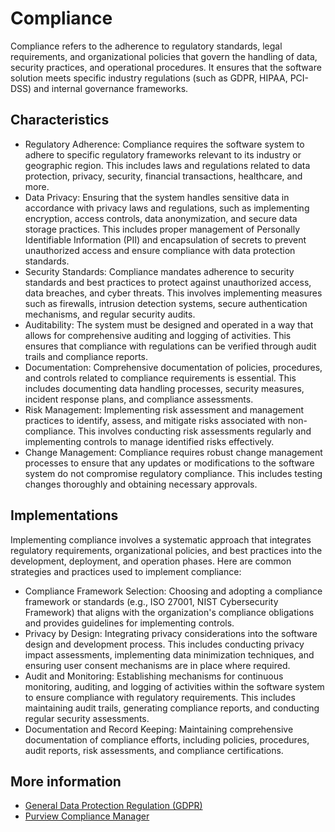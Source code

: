 # Compliance

Compliance refers to the adherence to regulatory standards, legal requirements, and organizational policies that govern the handling of data, security practices, and operational procedures. It ensures that the software solution meets specific industry regulations (such as GDPR, HIPAA, PCI-DSS) and internal governance frameworks.

## Characteristics

- Regulatory Adherence: Compliance requires the software system to adhere to specific regulatory frameworks relevant to its industry or geographic region. This includes laws and regulations related to data protection, privacy, security, financial transactions, healthcare, and more.
- Data Privacy: Ensuring that the system handles sensitive data in accordance with privacy laws and regulations, such as implementing encryption, access controls, data anonymization, and secure data storage practices. This includes proper management of Personally Identifiable Information (PII) and encapsulation of secrets to prevent unauthorized access and ensure compliance with data protection standards.
- Security Standards: Compliance mandates adherence to security standards and best practices to protect against unauthorized access, data breaches, and cyber threats. This involves implementing measures such as firewalls, intrusion detection systems, secure authentication mechanisms, and regular security audits.
- Auditability: The system must be designed and operated in a way that allows for comprehensive auditing and logging of activities. This ensures that compliance with regulations can be verified through audit trails and compliance reports.
- Documentation: Comprehensive documentation of policies, procedures, and controls related to compliance requirements is essential. This includes documenting data handling processes, security measures, incident response plans, and compliance assessments.
- Risk Management: Implementing risk assessment and management practices to identify, assess, and mitigate risks associated with non-compliance. This involves conducting risk assessments regularly and implementing controls to manage identified risks effectively.
- Change Management: Compliance requires robust change management processes to ensure that any updates or modifications to the software system do not compromise regulatory compliance. This includes testing changes thoroughly and obtaining necessary approvals.

## Implementations

Implementing compliance involves a systematic approach that integrates regulatory requirements, organizational policies, and best practices into the development, deployment, and operation phases. Here are common strategies and practices used to implement compliance:

- Compliance Framework Selection: Choosing and adopting a compliance framework or standards (e.g., ISO 27001, NIST Cybersecurity Framework) that aligns with the organization's compliance obligations and provides guidelines for implementing controls.
- Privacy by Design: Integrating privacy considerations into the software design and development process. This includes conducting privacy impact assessments, implementing data minimization techniques, and ensuring user consent mechanisms are in place where required.
- Audit and Monitoring: Establishing mechanisms for continuous monitoring, auditing, and logging of activities within the software system to ensure compliance with regulatory requirements. This includes maintaining audit trails, generating compliance reports, and conducting regular security assessments.
- Documentation and Record Keeping: Maintaining comprehensive documentation of compliance efforts, including policies, procedures, audit reports, risk assessments, and compliance certifications.

## More information

- [General Data Protection Regulation (GDPR)](https://en.wikipedia.org/wiki/General_Data_Protection_Regulation)
- [Purview Compliance Manager](https://aka.ms/ComplianceManager)
